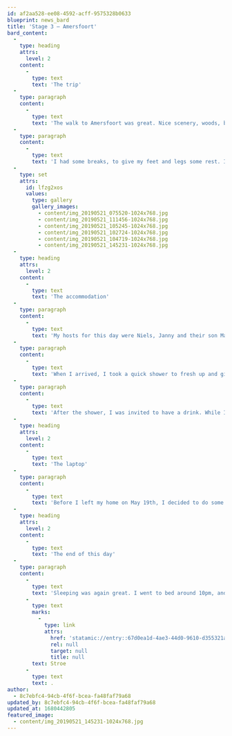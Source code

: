 ```yaml
---
id: af2aa528-ee08-4592-acff-9575328b0633
blueprint: news_bard
title: 'Stage 3 – Amersfoort'
bard_content:
  -
    type: heading
    attrs:
      level: 2
    content:
      -
        type: text
        text: 'The trip'
  -
    type: paragraph
    content:
      -
        type: text
        text: 'The walk to Amersfoort was great. Nice scenery, woods, big houses and lots of green. The trip was 30,5 km and that took me 6 hours and 33 minutes. '
  -
    type: paragraph
    content:
      -
        type: text
        text: 'I had some breaks, to give my feet and legs some rest. I don’t have to break the world record speed walking. I arrived at my place to sleep around 5pm and almost knocked on the wrong door. Luckily Niels saw me, and called me in. Here are some pictures of the trip:'
  -
    type: set
    attrs:
      id: lfzg2xos
      values:
        type: gallery
        gallery_images:
          - content/img_20190521_075520-1024x768.jpg
          - content/img_20190521_111456-1024x768.jpg
          - content/img_20190521_105245-1024x768.jpg
          - content/img_20190521_102724-1024x768.jpg
          - content/img_20190521_104719-1024x768.jpg
          - content/img_20190521_145231-1024x768.jpg
  -
    type: heading
    attrs:
      level: 2
    content:
      -
        type: text
        text: 'The accommodation'
  -
    type: paragraph
    content:
      -
        type: text
        text: 'My hosts for this day were Niels, Janny and their son Max. I know Niels for quite some time now, we met on a WordCamp, follow each other on Twitter, and occasionally we exchange business ideas and thoughts.'
  -
    type: paragraph
    content:
      -
        type: text
        text: 'When I arrived, I took a quick shower to fresh up and give my muscles some warm water. They needed that.'
  -
    type: paragraph
    content:
      -
        type: text
        text: 'After the shower, I was invited to have a drink. While I was checking social media, Niels and Janny were preparing dinner. A greek style BBQ. It was so good! I noted down some recipes for home use.'
  -
    type: heading
    attrs:
      level: 2
    content:
      -
        type: text
        text: 'The laptop'
  -
    type: paragraph
    content:
      -
        type: text
        text: 'Before I left my home on May 19th, I decided to do some updates on my laptop. I learned the hard way, not to do that. I couldn’t boot it up anymore. So, Niels was very helpful to provide me a USB harddisk to backup my data, so I could reinstall Ubuntu. Yes, I’m carrying a USB stick with Ubuntu install on it, so I can boot Ubuntu, also when my installation does not work. And that’s how I’m typing this blog. In a bar/cafe in Voorthuizen, called Lounge3. So, lesson learned.'
  -
    type: heading
    attrs:
      level: 2
    content:
      -
        type: text
        text: 'The end of this day'
  -
    type: paragraph
    content:
      -
        type: text
        text: 'Sleeping was again great. I went to bed around 10pm, and didn’t wake up until …. You can read that in the next post, where I will tell about my trip to '
      -
        type: text
        marks:
          -
            type: link
            attrs:
              href: 'statamic://entry::67d0ea1d-4ae3-44d0-9610-d355321afe6f'
              rel: null
              target: null
              title: null
        text: Stroe
      -
        type: text
        text: .
author:
  - 8c7ebfc4-94cb-4f6f-bcea-fa48faf79a68
updated_by: 8c7ebfc4-94cb-4f6f-bcea-fa48faf79a68
updated_at: 1680442805
featured_image:
  - content/img_20190521_145231-1024x768.jpg
---
```

